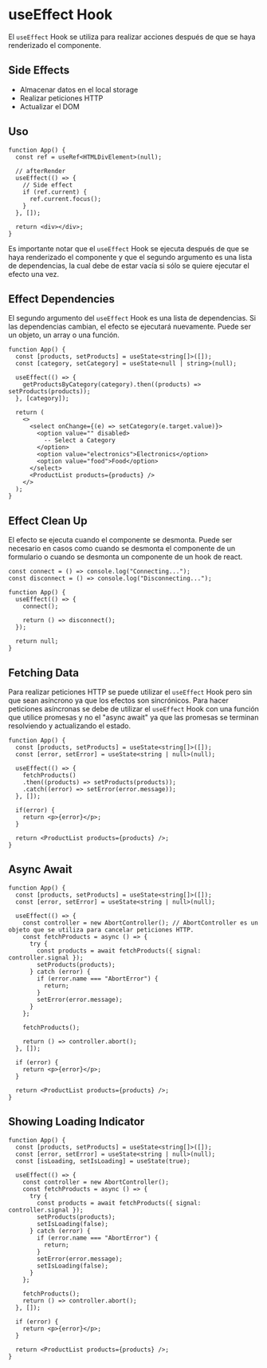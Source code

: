 # useEffect Hook

El `useEffect` Hook se utiliza para realizar acciones después de que se haya renderizado el componente.

## Side Effects

- Almacenar datos en el local storage
- Realizar peticiones HTTP
- Actualizar el DOM

## Uso

```tsx
function App() {
  const ref = useRef<HTMLDivElement>(null);

  // afterRender
  useEffect(() => {
    // Side effect
    if (ref.current) {
      ref.current.focus();
    }
  }, []);

  return <div></div>;
}
```

Es importante notar que el `useEffect` Hook se ejecuta después de que se haya renderizado el componente y que el segundo argumento es una lista de dependencias, la cual debe de estar vacía si sólo se quiere ejecutar el efecto una vez.

## Effect Dependencies

El segundo argumento del `useEffect` Hook es una lista de dependencias. Si las dependencias cambian, el efecto se ejecutará nuevamente. Puede ser un objeto, un array o una función.

```tsx
function App() {
  const [products, setProducts] = useState<string[]>([]);
  const [category, setCategory] = useState<null | string>(null);

  useEffect(() => {
    getProductsByCategory(category).then((products) => setProducts(products));
  }, [category]);

  return (
    <>
      <select onChange={(e) => setCategory(e.target.value)}>
        <option value="" disabled>
          -- Select a Category
        </option>
        <option value="electronics">Electronics</option>
        <option value="food">Food</option>
      </select>
      <ProductList products={products} />
    </>
  );
}
```

## Effect Clean Up

El efecto se ejecuta cuando el componente se desmonta. Puede ser necesario en casos como cuando se desmonta el componente de un formulario o cuando se desmonta un componente de un hook de react.

```tsx
const connect = () => console.log("Connecting...");
const disconnect = () => console.log("Disconnecting...");

function App() {
  useEffect(() => {
    connect();

    return () => disconnect();
  });

  return null;
}
```

## Fetching Data

Para realizar peticiones HTTP se puede utilizar el `useEffect` Hook pero sin que sean asíncrono ya que los efectos son sincrónicos. Para hacer peticiones asíncronas se debe de utilizar el `useEffect` Hook con una función que utilice promesas y no el "async await" ya que las promesas se terminan resolviendo y actualizando el estado.

```tsx
function App() {
  const [products, setProducts] = useState<string[]>([]);
  const [error, setError] = useState<string | null>(null);

  useEffect(() => {
    fetchProducts()
    .then((products) => setProducts(products));
    .catch((error) => setError(error.message));
  }, []);

  if(error) {
    return <p>{error}</p>;
  }

  return <ProductList products={products} />;
}
```

## Async Await

```tsx
function App() {
  const [products, setProducts] = useState<string[]>([]);
  const [error, setError] = useState<string | null>(null);

  useEffect(() => {
    const controller = new AbortController(); // AbortController es un objeto que se utiliza para cancelar peticiones HTTP.
    const fetchProducts = async () => {
      try {
        const products = await fetchProducts({ signal: controller.signal });
        setProducts(products);
      } catch (error) {
        if (error.name === "AbortError") {
          return;
        }
        setError(error.message);
      }
    };

    fetchProducts();

    return () => controller.abort();
  }, []);

  if (error) {
    return <p>{error}</p>;
  }

  return <ProductList products={products} />;
}
```

## Showing Loading Indicator

```tsx
function App() {
  const [products, setProducts] = useState<string[]>([]);
  const [error, setError] = useState<string | null>(null);
  const [isLoading, setIsLoading] = useState(true);

  useEffect(() => {
    const controller = new AbortController();
    const fetchProducts = async () => {
      try {
        const products = await fetchProducts({ signal: controller.signal });
        setProducts(products);
        setIsLoading(false);
      } catch (error) {
        if (error.name === "AbortError") {
          return;
        }
        setError(error.message);
        setIsLoading(false);
      }
    };

    fetchProducts();
    return () => controller.abort();
  }, []);

  if (error) {
    return <p>{error}</p>;
  }

  return <ProductList products={products} />;
}
```

